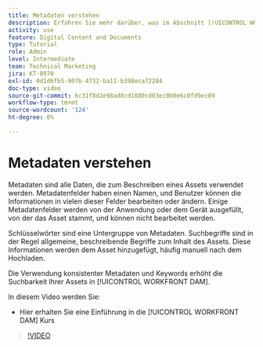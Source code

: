 ```yaml
---
title: Metadaten verstehen
description: Erfahren Sie mehr darüber, was im Abschnitt [!UICONTROL WORKFRONT DAM] Administrator, Teil 2 Metadaten- und Keywords-Kurs.
activity: use
feature: Digital Content and Documents
type: Tutorial
role: Admin
level: Intermediate
team: Technical Marketing
jira: KT-8970
exl-id: 0d1d6fb5-907b-4732-ba11-b398eca72284
doc-type: video
source-git-commit: 6c31f8d2e98ad8cd1880cd03ec0b0e6c0fd9ec09
workflow-type: tm+mt
source-wordcount: '124'
ht-degree: 0%

---
```


# Metadaten verstehen

Metadaten sind alle Daten, die zum Beschreiben eines Assets verwendet werden. Metadatenfelder haben einen Namen, und Benutzer können die Informationen in vielen dieser Felder bearbeiten oder ändern. Einige Metadatenfelder werden von der Anwendung oder dem Gerät ausgefüllt, von der das Asset stammt, und können nicht bearbeitet werden.

Schlüsselwörter sind eine Untergruppe von Metadaten. Suchbegriffe sind in der Regel allgemeine, beschreibende Begriffe zum Inhalt des Assets. Diese Informationen werden dem Asset hinzugefügt, häufig manuell nach dem Hochladen.

Die Verwendung konsistenter Metadaten und Keywords erhöht die Suchbarkeit Ihrer Assets in [!UICONTROL WORKFRONT DAM].

In diesem Video werden Sie:

* Hier erhalten Sie eine Einführung in die [!UICONTROL WORKFRONT DAM] Kurs

>[!VIDEO](https://video.tv.adobe.com/v/335233/?quality=12&learn=on)
